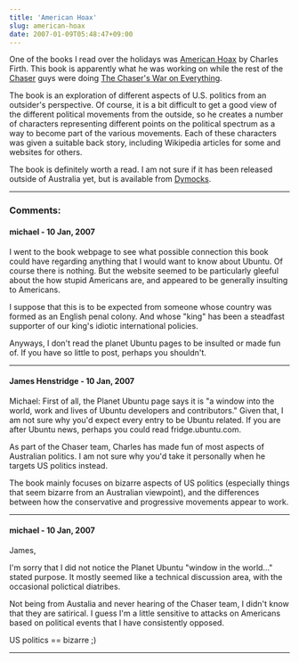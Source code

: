 ```yaml
---
title: 'American Hoax'
slug: american-hoax
date: 2007-01-09T05:48:47+09:00
---
```


One of the books I read over the holidays was [American
Hoax](http://www.americanhoax.com/) by Charles Firth. This book is
apparently what he was working on while the rest of the
[Chaser](http://www.chaser.com.au/) guys were doing [The Chaser\'s War
on Everything](http://www.abc.net.au/tv/chaser/war/).

The book is an exploration of different aspects of U.S. politics from an
outsider\'s perspective. Of course, it is a bit difficult to get a good
view of the different political movements from the outside, so he
creates a number of characters representing different points on the
political spectrum as a way to become part of the various movements.
Each of these characters was given a suitable back story, including
Wikipedia articles for some and websites for others.

The book is definitely worth a read. I am not sure if it has been
released outside of Australia yet, but is available from
[Dymocks](http://www.dymocks.com.au/ProductDetails/ProductDetail.aspx?R=1405037628).

---
### Comments:
#### michael - <time datetime="2007-01-10 05:27:20">10 Jan, 2007</time>

I went to the book webpage to see what possible connection this book
could have regarding anything that I would want to know about Ubuntu. Of
course there is nothing. But the website seemed to be particularly
gleeful about the how stupid Americans are, and appeared to be generally
insulting to Americans.

I suppose that this is to be expected from someone whose country was
formed as an English penal colony. And whose \"king\" has been a
steadfast supporter of our king\'s idiotic international policies.

Anyways, I don\'t read the planet Ubuntu pages to be insulted or made
fun of. If you have so little to post, perhaps you shouldn\'t.

---
#### James Henstridge - <time datetime="2007-01-10 13:22:45">10 Jan, 2007</time>

Michael: First of all, the Planet Ubuntu page says it is \"a window into
the world, work and lives of Ubuntu developers and contributors.\" Given
that, I am not sure why you\'d expect every entry to be Ubuntu related.
If you are after Ubuntu news, perhaps you could read fridge.ubuntu.com.

As part of the Chaser team, Charles has made fun of most aspects of
Australian politics. I am not sure why you\'d take it personally when he
targets US politics instead.

The book mainly focuses on bizarre aspects of US politics (especially
things that seem bizarre from an Australian viewpoint), and the
differences between how the conservative and progressive movements
appear to work.

---
#### michael - <time datetime="2007-01-10 23:46:23">10 Jan, 2007</time>

James,

I\'m sorry that I did not notice the Planet Ubuntu \"window in the
world\...\" stated purpose. It mostly seemed like a technical discussion
area, with the occasional polictical diatribes.

Not being from Austalia and never hearing of the Chaser team, I didn\'t
know that they are satirical. I guess I\'m a little sensitive to attacks
on Americans based on political events that I have consistently opposed.

US politics == bizarre ;)

---
